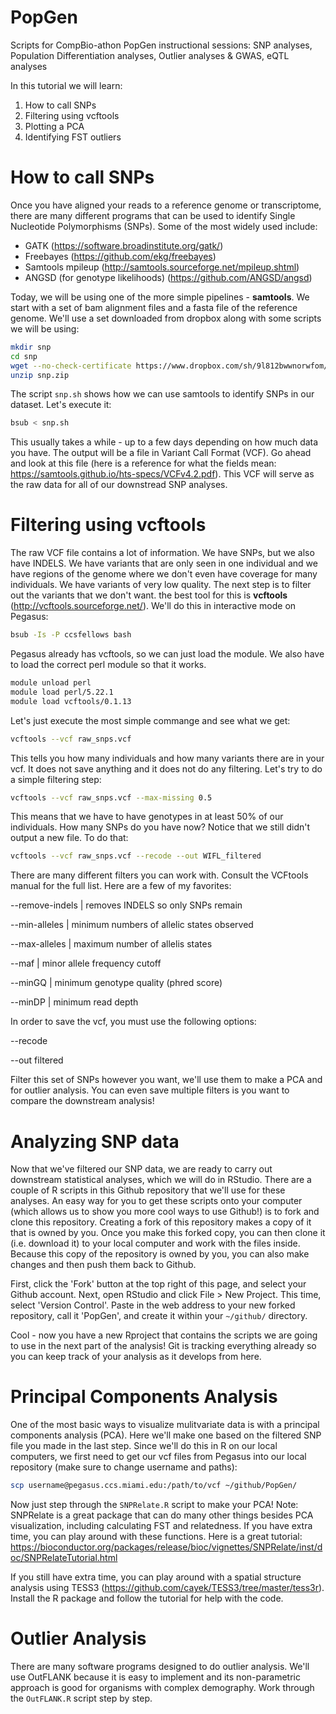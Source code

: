 # PopGen
Scripts for CompBio-athon PopGen instructional sessions: SNP analyses, Population Differentiation analyses, Outlier analyses &amp; GWAS, eQTL analyses

In this tutorial we will learn:
  1) How to call SNPs
  2) Filtering using vcftools
  3) Plotting a PCA
  4) Identifying FST outliers


# How to call SNPs
Once you have aligned your reads to a reference genome or transcriptome, there are many different programs that can be used to identify Single Nucleotide Polymorphisms (SNPs). Some of the most widely used include:
  * GATK (https://software.broadinstitute.org/gatk/)
  * Freebayes (https://github.com/ekg/freebayes)
  * Samtools mpileup (http://samtools.sourceforge.net/mpileup.shtml)
  * ANGSD (for genotype likelihoods) (https://github.com/ANGSD/angsd)

Today, we will be using one of the more simple pipelines - **samtools**. We start with a set of bam alignment files and a fasta file of the reference genome. We'll use a set downloaded from dropbox along with some scripts we will be using:

```bash
mkdir snp
cd snp
wget --no-check-certificate https://www.dropbox.com/sh/9l812bwwnorwfom/AAAF3VYK1VmVLMlXzeR-aWtFa?dl=1 -O snp.zip
unzip snp.zip
```

The script `snp.sh` shows how we can use samtools to identify SNPs in our dataset. Let's execute it:

```bash
bsub < snp.sh
```

This usually takes a while - up to a few days depending on how much data you have. The output will be a file in Variant Call Format (VCF). Go ahead and look at this file (here is a reference for what the fields mean: https://samtools.github.io/hts-specs/VCFv4.2.pdf). This VCF will serve as the raw data for all of our downstread SNP analyses.

# Filtering using vcftools
The raw VCF file contains a lot of information. We have SNPs, but we also have INDELS. We have variants that are only seen in one individual and we have regions of the genome where we don't even have coverage for many individuals. We have variants of very low quality. The next step is to filter out the variants that we don't want. the best tool for this is **vcftools** (http://vcftools.sourceforge.net/). We'll do this in interactive mode on Pegasus:
```bash
bsub -Is -P ccsfellows bash
```
Pegasus already has vcftools, so we can just load the module. We also have to load the correct perl module so that it works.
```bash
module unload perl
module load perl/5.22.1
module load vcftools/0.1.13
```
Let's just execute the most simple commange and see what we get:
```bash
vcftools --vcf raw_snps.vcf
```
This tells you how many individuals and how many variants there are in your vcf. It does not save anything and it does not do any filtering. Let's try to do a simple filtering step:
```bash
vcftools --vcf raw_snps.vcf --max-missing 0.5
```
This means that we have to have genotypes in at least 50% of our individuals. How many SNPs do you have now? Notice that we still didn't output a new file. To do that:
```bash
vcftools --vcf raw_snps.vcf --recode --out WIFL_filtered
```
There are many different filters you can work with. Consult the VCFtools manual for the full list. Here are a few of my favorites:

  --remove-indels | removes INDELS so only SNPs remain
  
  --min-alleles | minimum numbers of allelic states observed
  
  --max-alleles | maximum number of allelis states
  
  --maf | minor allele frequency cutoff
  
  --minGQ | minimum genotype quality (phred score)
  
  --minDP | minimum read depth
  
In order to save the vcf, you must use the following options:

  --recode
  
  --out filtered

Filter this set of SNPs however you want, we'll use them to make a PCA and for outlier analysis. You can even save multiple filters is you want to compare the downstream analysis!

# Analyzing SNP data
Now that we've filtered our SNP data, we are ready to carry out downstream statistical analyses, which we will do in RStudio. There are a couple of R scripts in this Github repository that we'll use for these analyses. An easy way for you to get these scripts onto your computer (which allows us to show you more cool ways to use Github!) is to fork and clone this repository. Creating a fork of this repository makes a copy of it that is owned by you. Once you make this forked copy, you can then clone it (i.e. download it) to your local computer and work with the files inside. Because this copy of the repository is owned by you, you can also make changes and then push them back to Github. 

First, click the 'Fork' button at the top right of this page, and select your Github account. Next, open RStudio and click File > New Project. This time, select 'Version Control'. Paste in the web address to your new forked repository, call it 'PopGen', and create it within your `~/github/` directory.

Cool - now you have a new Rproject that contains the scripts we are going to use in the next part of the analysis! Git is tracking everything already so you can keep track of your analysis as it develops from here.


# Principal Components Analysis
One of the most basic ways to visualize mulitvariate data is with a principal components analysis (PCA). Here we'll make one based on the filtered SNP file you made in the last step. Since we'll do this in R on our local computers, we first need to get our vcf files from Pegasus into our local repository (make sure to change username and paths):
```bash
scp username@pegasus.ccs.miami.edu:/path/to/vcf ~/github/PopGen/
```
Now just step through the `SNPRelate.R` script to make your PCA!
Note: SNPRelate is a great package that can do many other things besides PCA visualization, including calculating FST and relatedness. If you have extra time, you can play around with these functions. Here is a great tutorial: https://bioconductor.org/packages/release/bioc/vignettes/SNPRelate/inst/doc/SNPRelateTutorial.html

If you still have extra time, you can play around with a spatial structure analysis using TESS3 (https://github.com/cayek/TESS3/tree/master/tess3r). Install the R package and follow the tutorial for help with the code.

# Outlier Analysis
There are many software programs designed to do outlier analysis. We'll use OutFLANK because it is easy to implement and its non-parametric approach is good for organisms with complex demography. Work through the `OutFLANK.R` script step by step.
